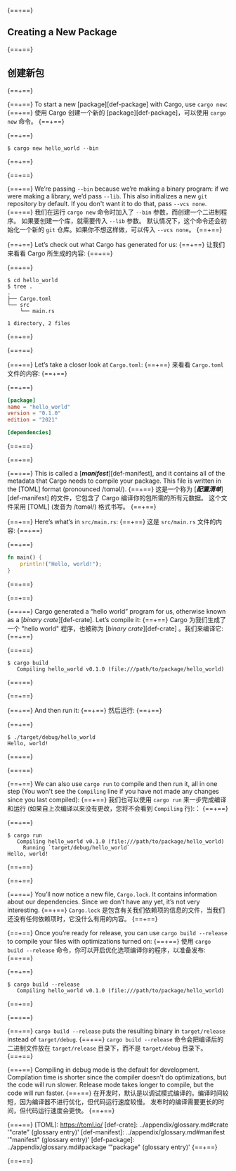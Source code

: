 {==+==}
## Creating a New Package
{==+==}
## 创建新包
{==+==}

{==+==}
To start a new [package][def-package] with Cargo, use `cargo new`:
{==+==}
使用 Cargo 创建一个新的 [package][def-package]，可以使用 `cargo new` 命令。
{==+==}

{==+==}
```console
$ cargo new hello_world --bin
```
{==+==}

{==+==}


{==+==}
We’re passing `--bin` because we’re making a binary program: if we
were making a library, we’d pass `--lib`. This also initializes a new `git`
repository by default. If you don't want it to do that, pass `--vcs none`.
{==+==}
我们在运行 `cargo new` 命令时加入了 `--bin` 参数，而创建一个二进制程序。
如果要创建一个库，就需要传入 `--lib` 参数。
默认情况下，这个命令还会初始化一个新的 `git` 仓库。如果你不想这样做，可以传入 `--vcs none`。
{==+==}


{==+==}
Let’s check out what Cargo has generated for us:
{==+==}
让我们来看看 Cargo 所生成的内容:
{==+==}


{==+==}
```console
$ cd hello_world
$ tree .
.
├── Cargo.toml
└── src
    └── main.rs

1 directory, 2 files
```
{==+==}

{==+==}


{==+==}
Let’s take a closer look at `Cargo.toml`:
{==+==}
来看看 `Cargo.toml` 文件的内容:
{==+==}


{==+==}
```toml
[package]
name = "hello_world"
version = "0.1.0"
edition = "2021"

[dependencies]

```
{==+==}

{==+==}


{==+==}
This is called a [***manifest***][def-manifest], and it contains all of the
metadata that Cargo needs to compile your package. This file is written in the
[TOML] format (pronounced /tɑməl/).
{==+==}
这是一个称为 [***配置清单***][def-manifest] 的文件，它包含了 Cargo 编译你的包所需的所有元数据。
这个文件采用 [TOML] (发音为 /tɑməl/) 格式书写。
{==+==}


{==+==}
Here’s what’s in `src/main.rs`:
{==+==}
这是 `src/main.rs` 文件的内容:
{==+==}


{==+==}
```rust
fn main() {
    println!("Hello, world!");
}
```
{==+==}

{==+==}

{==+==}
Cargo generated a “hello world” program for us, otherwise known as a
[*binary crate*][def-crate]. Let’s compile it:
{==+==}
Cargo 为我们生成了一个 "hello world" 程序，也被称为 [*binary crate*][def-crate] 。我们来编译它:
{==+==}

{==+==}
```console
$ cargo build
   Compiling hello_world v0.1.0 (file:///path/to/package/hello_world)
```
{==+==}

{==+==}


{==+==}
And then run it:
{==+==}
然后运行:
{==+==}


{==+==}
```console
$ ./target/debug/hello_world
Hello, world!
```
{==+==}

{==+==}


{==+==}
We can also use `cargo run` to compile and then run it, all in one step (You
won't see the `Compiling` line if you have not made any changes since you last
compiled):
{==+==}
我们也可以使用 `cargo run` 来一步完成编译和运行 (如果自上次编译以来没有更改，您将不会看到 `Compiling` 行):：
{==+==}


{==+==}
```console
$ cargo run
   Compiling hello_world v0.1.0 (file:///path/to/package/hello_world)
     Running `target/debug/hello_world`
Hello, world!
```
{==+==}

{==+==}


{==+==}
You’ll now notice a new file, `Cargo.lock`. It contains information about our
dependencies. Since we don’t have any yet, it’s not very interesting.
{==+==}
`Cargo.lock` 是包含有关我们依赖项的信息的文件，当我们还没有任何依赖项时，它没什么有用的内容。
{==+==}


{==+==}
Once you’re ready for release, you can use `cargo build --release` to compile
your files with optimizations turned on:
{==+==}
使用 `cargo build --release` 命令，你可以开启优化选项编译你的程序，以准备发布:
{==+==}


{==+==}
```console
$ cargo build --release
   Compiling hello_world v0.1.0 (file:///path/to/package/hello_world)
```
{==+==}

{==+==}


{==+==}
`cargo build --release` puts the resulting binary in `target/release` instead of
`target/debug`.
{==+==}
`cargo build --release` 命令会把编译后的二进制文件放在 `target/release` 目录下，而不是 `target/debug` 目录下。
{==+==}


{==+==}
Compiling in debug mode is the default for development. Compilation time is
shorter since the compiler doesn't do optimizations, but the code will run
slower. Release mode takes longer to compile, but the code will run faster.
{==+==}
在开发时，默认是以调试模式编译的。编译时间较短，因为编译器不进行优化，但代码运行速度较慢。
发布时的编译需要更长的时间，但代码运行速度会更快。
{==+==}

{==+==}
[TOML]: https://toml.io/
[def-crate]:     ../appendix/glossary.md#crate     '"crate" (glossary entry)'
[def-manifest]:  ../appendix/glossary.md#manifest  '"manifest" (glossary entry)'
[def-package]:   ../appendix/glossary.md#package   '"package" (glossary entry)'
{==+==}

{==+==}
